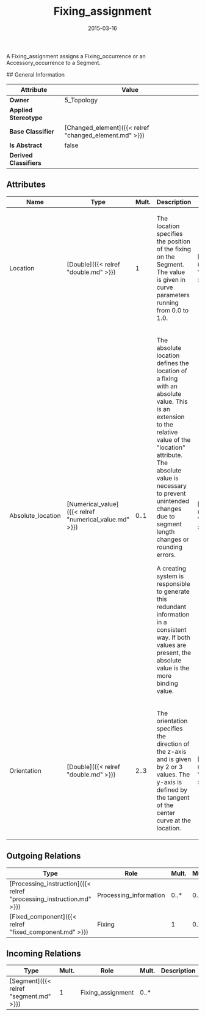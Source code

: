 ﻿---
title: Fixing_assignment
toc: false
type: specs
date: "2015-03-16"
draft: false
specification: KBL
version: 2.4
documentType: "Recommendation"
elementType: Class
classes:
  - Fixing_assignment
menu_name: kbl-2.4
---
<p>A Fixing_assignment assigns a Fixing_occurrence or an Accessory_occurrence to a Segment.</p>
## General Information

| Attribute               | Value |
|-------------------------|-------|
| **Owner**               | 5_Topology |
| **Applied Stereotype**  |   |
| **Base Classifier**     | [Changed_element]({{< relref "changed_element.md" >}})<br/>  |
| **Is Abstract**         | false |
| **Derived Classifiers** |   |

## Attributes
|  Name  |  Type  |  Mult.  |  Description  |  Owning Classifier  |
|--------|--------|---------|---------------|--------------|
|Location | [Double]({{< relref "double.md" >}}) | 1 | <p>The location specifies the position of the fixing on the Segment. The value is given in curve parameters running from 0.0 to 1.0.</p> | [Fixing_assignment]({{< relref "fixing_assignment.md" >}}) |
|Absolute_location | [Numerical_value]({{< relref "numerical_value.md" >}}) | 0..1 | <p> The absolute location defines the location of a fixing with an absolute value. This is an extension to the relative value of the &quot;location&quot; attribute. The absolute value is necessary to prevent unintended changes due to segment length changes or rounding errors.     </p>      <p> A creating system is responsible to generate this redundant information in a consistent way. If both values are present, the absolute value is the more binding value.      </p> | [Fixing_assignment]({{< relref "fixing_assignment.md" >}}) |
|Orientation | [Double]({{< relref "double.md" >}}) | 2..3 | <p>The orientation specifies the direction of the z-axis and is given by 2 or 3 values. The y-axis is defined by the tangent of the center curve at the location.</p> | [Fixing_assignment]({{< relref "fixing_assignment.md" >}}) |

## Outgoing Relations
|    Type  |   Role   |   Mult.   |   Mult.   |   Description   |
|----------|----------|-----------|-----------|-----------------|
| [Processing_instruction]({{< relref "processing_instruction.md" >}}) | Processing_information | 0..* | 0..1 |  |
| [Fixed_component]({{< relref "fixed_component.md" >}}) | Fixing | 1 | 0..* |  |
##  Incoming Relations
|    Type  |   Mult.  |   Role    |   Mult.   |   Description  |
|----------|----------|-----------|-----------|----------------|
| [Segment]({{< relref "segment.md" >}}) | 1 | Fixing_assignment  | 0..* |  |
